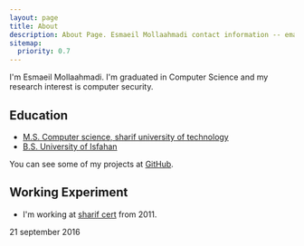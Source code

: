 ```yaml
---
layout: page
title: About
description: About Page. Esmaeil Mollaahmadi contact information -- email, twitter, github, linkedin.
sitemap:
  priority: 0.7
---
```



I'm Esmaeil Mollaahmadi. I'm graduated in Computer Science and my research interest is computer security.

## Education

* [M.S. Computer science, sharif university of technology](https://en.wikipedia.org/wiki/Sharif_University_of_Technology)
* [B.S. University of Isfahan](http://ui.ac.ir/)

You can see some of my projects at [GitHub](https://github.com/mollaahmadi).

## Working Experiment

* I'm working at [sharif cert](https://cert.sharif.edu) from 2011.

21 september 2016
